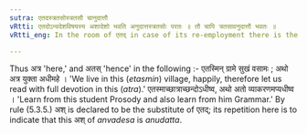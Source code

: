 ```yaml
---
sutra: एतदस्त्रतसोस्त्रतसौ चानुदात्तौ
vRtti: एतदोऽन्वदेशविषयस्य अशादेशो भवति अनुदात्तस्त्रतसोः परतः ॥ तौ चापि त्रतसावनुदात्तौ भवतः ॥
vRtti_eng: In the room of एतद् in case of its re-employment there is the substitution of the gravely accented अश् when the affixes त्र (V. 3. 10) and तस् (V. 3.7) follow, and the affixes त्र and त्रस् are _anudatta_ also (gravely accented.)

---
```

Thus अत्र 'here,' and अतस् 'hence' in the following :- एतस्मिन् ग्रामे सुखं वसामः ; अथो अत्र युक्ता अधीमहे । 'We live in this (_etasmin_) village, happily, therefore let us read with full devotion in this (_atra_).' एतस्माच्छात्राच्छन्दोऽधीष्व, अथो अतो व्याकरणमप्यधीष्व । 'Learn from this student Prosody and also learn from him Grammar.' By rule (5.3.5.) अश् is declared to be the substitute of एतद्; its repetition here is to indicate that this अश् of _anvadesa_ is _anudatta_.
